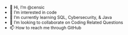 - 👋 Hi, I’m @censic
- 👀 I’m interested in code
- 🌱 I’m currently learning SQL, Cybersecurity, & Java
- 💞️ I’m looking to collaborate on Coding Related Questions
- 📫 How to reach me through GitHub

<!---
censic/censic is a ✨ special ✨ repository because its `README.md` (this file) appears on your GitHub profile.
You can click the Preview link to take a look at your changes.
--->
